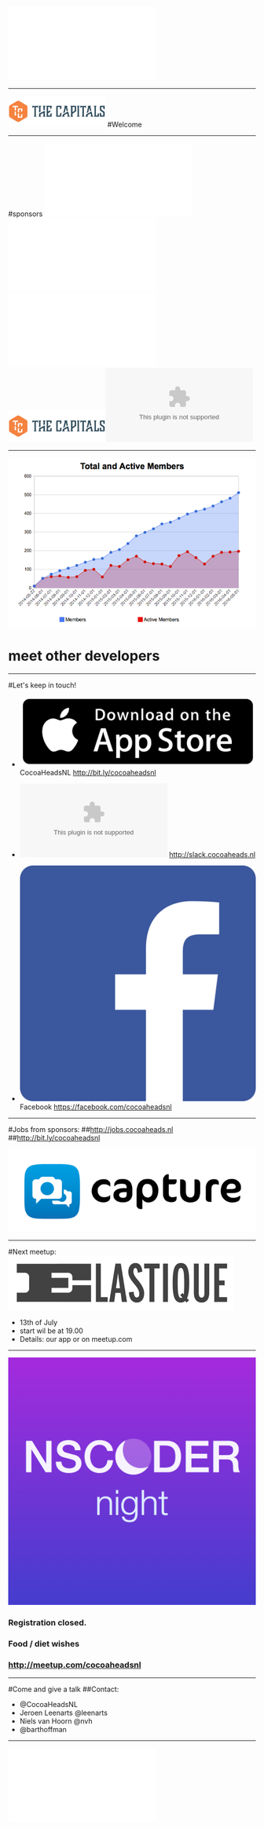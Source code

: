 ![fit](../../Logos/CocoaHeadsNL.pdf)

---
![inline fit](../../Logos/thecapitals.png)
#Welcome

---

#sponsors
![inline fit](../../Logos/xebia.pdf)![inline fit](../../Logos/framer.pdf)  ![inline fit](../../Logos/egeniq.pdf)  
![inline fit](../../Logos/thecapitals.png)![inline fit ](../../Logos/ING_Logo_RGB_A6.eps)


---

![inline fit](../../Logos/members.png)
# meet other developers

---

#Let's keep in touch!

- ![inline](../../Logos/appstore.png) CocoaHeadsNL
http://bit.ly/cocoaheadsnl

- ![inline](../../Logos/slack_cmyk.eps)
http://slack.cocoaheads.nl

- ![inline](../../Logos/Facebook_logo.png) Facebook
https://facebook.com/cocoaheadsnl

---

#Jobs from sponsors:
##http://jobs.cocoaheads.nl
##http://bit.ly/cocoaheadsnl

![inline](../../Logos/capture.png)

---

#Next meetup: 
![inline fit](../../Logos/elastique.png)

- 13th of July
- start wil be at 19.00
- Details: our app or on meetup.com


---

![inline fit](../../Logos/nscodernight1024.png)

### Registration closed.
### Food / diet wishes
### http://meetup.com/cocoaheadsnl

---

#Come and give a talk
##Contact:
- @CocoaHeadsNL
- Jeroen Leenarts @leenarts
- Niels van Hoorn @nvh
- @barthoffman

---

![fit](../../Logos/CocoaHeadsNL.pdf)
